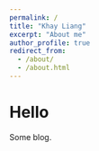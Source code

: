 ```yaml
---
permalink: /
title: "Khay Liang"
excerpt: "About me"
author_profile: true
redirect_from: 
  - /about/
  - /about.html
---
```

# Hello
Some blog.
